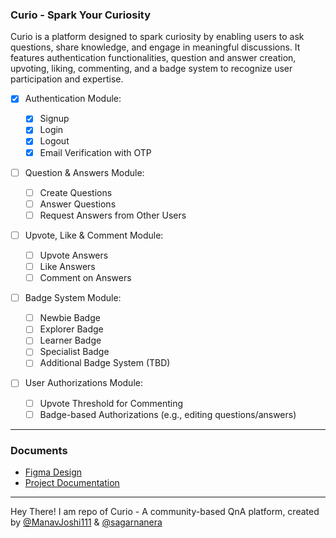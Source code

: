 ### Curio - Spark Your Curiosity

Curio is a platform designed to spark curiosity by enabling users to ask questions, share knowledge, and engage in meaningful discussions. It features authentication functionalities, question and answer creation, upvoting, liking, commenting, and a badge system to recognize user participation and expertise.

- [x] Authentication Module:

  - [x] Signup
  - [x] Login
  - [x] Logout
  - [x] Email Verification with OTP

- [ ] Question & Answers Module:

  - [ ] Create Questions
  - [ ] Answer Questions
  - [ ] Request Answers from Other Users

- [ ] Upvote, Like & Comment Module:

  - [ ] Upvote Answers
  - [ ] Like Answers
  - [ ] Comment on Answers

- [ ] Badge System Module:

  - [ ] Newbie Badge
  - [ ] Explorer Badge
  - [ ] Learner Badge
  - [ ] Specialist Badge
  - [ ] Additional Badge System (TBD)

- [ ] User Authorizations Module:
  - [ ] Upvote Threshold for Commenting
  - [ ] Badge-based Authorizations (e.g., editing questions/answers)

---

### Documents

- [Figma Design](https://www.figma.com/file/ywSYEcVetwart0gOe2Pu7D/Curio---spark-your-curiosity?type=whiteboard&node-id=14%3A517&t=fhvPqpuZdvcwmNGu-1)
- [Project Documentation](https://docs.google.com/document/u/0/d/1pxmHYZIiHeVU7KT85wKGBEV4Yk770Wc06jCFye6VRgk/mobilebasic?pli=1)

---

Hey There! I am repo of Curio - A community-based QnA platform, created by [@ManavJoshi111](https://www.github.com/ManavJoshi111) & [@sagarnanera](https://github.com/sagarnanera/)
